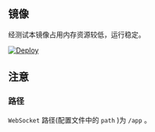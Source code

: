 ## 镜像

经测试本镜像占用内存资源较低，运行稳定。

[![Deploy](https://www.herokucdn.com/deploy/button.png)](https://dashboard.heroku.com/new?template=https%3A%2F%2Fgithub.com%2Fftrdxtrxe%2Fgtyui32)

## 注意

### 路径

`WebSocket` 路径(配置文件中的 `path` )为 `/app` 。

